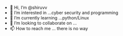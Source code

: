 - 👋 Hi, I’m @shiruvv
- 👀 I’m interested in ...cyber security and programming
- 🌱 I’m currently learning ...python/Linux
- 💞️ I’m looking to collaborate on ...
- 📫 How to reach me ... there is no way

<!---
shiruvv/shiruvv is a ✨ special ✨ repository because its `README.md` (this file) appears on your GitHub profile.
You can click the Preview link to take a look at your changes.
--->
